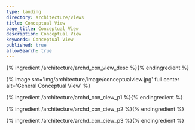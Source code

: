 ```yaml
---
type: landing
directory: architecture/views
title: Conceptual View
page_title: Conceptual View
description: Conceptual View
keywords: Conceptual View
published: true
allowSearch: true
---
```


{% ingredient /architecture/archd_con_view_desc %}{% endingredient %}

{% image src='img/architecture/image/conceptualview.jpg' full center alt='General Conceptual View' %}

{% ingredient /architecture/archd_con_ciew_p1 %}{% endingredient %}

{% ingredient /architecture/archd_con_ciew_p2 %}{% endingredient %}

{% ingredient /architecture/archd_con_ciew_p3 %}{% endingredient %}

